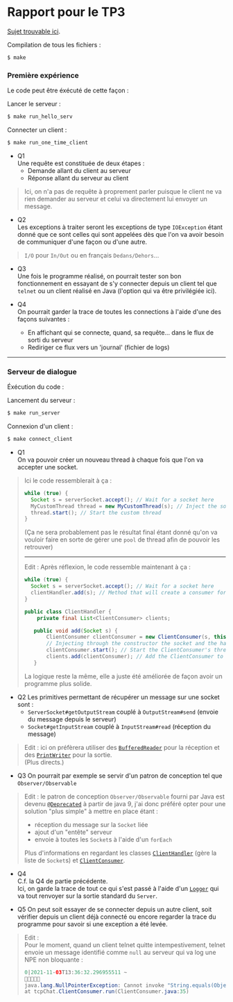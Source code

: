 # Rapport pour le TP3

[Sujet trouvable ici](https://www.fil.univ-lille1.fr/~noe/rsx1_portail/files/TP3.pdf).

Compilation de tous les fichiers : 
```sh
$ make
```

### Première expérience

Le code peut être éxécuté de cette façon :

Lancer le serveur :
```sh
$ make run_hello_serv
```

Connecter un client :
```sh
$ make run_one_time_client
```


- Q1  
Une requête est constituée de deux étapes :
  - Demande allant du client au serveur
  - Réponse allant du serveur au client

> Ici, on n'a pas de requête à proprement parler puisque le client ne va 
> rien demander au serveur et celui va directement lui envoyer un message.

- Q2  
Les exceptions à traiter seront les exceptions de type `IOException`
étant donné que ce sont celles qui sont appelées dès que l'on va avoir 
besoin de communiquer d'une façon ou d'une autre.

> `I/O` pour `In/Out` ou en français `Dedans/Dehors`...  

- Q3  
Une fois le programme réalisé, on pourrait tester son bon fonctionnement
en essayant de s'y connecter depuis un client tel que `telnet` ou un client
réalisé en Java (l'option qui va être privilégiée ici).


- Q4  
On pourrait garder la trace de toutes les connections à l'aide d'une des 
façons suivantes :
  - En affichant qui se connecte, quand, sa requête... dans le flux de sorti du serveur
  - Rediriger ce flux vers un 'journal' (fichier de logs)

---

### Serveur de dialogue

Éxécution du code :

Lancement du serveur :
```sh
$ make run_server
```

Connexion d'un client :
```sh
$ make connect_client
```

- Q1  
On va pouvoir créer un nouveau thread à chaque fois que l'on va accepter une socket. 
> Ici le code ressemblerait à ça :
> ```java
> while (true) {
>   Socket s = serverSocket.accept(); // Wait for a socket here
>   MyCustomThread thread = new MyCustomThread(s); // Inject the socket through a constructor
>   thread.start(); // Start the custom thread
> }
> ```
> (Ça ne sera probablement pas le résultat final étant donné qu'on va vouloir faire
> en sorte de gérer une `pool` de thread afin de pouvoir les retrouver)
> 
> ---
> 
> Edit : Après réflexion, le code ressemble maintenant à ça :
> ```java
> while (true) {
>   Socket s = serverSocket.accept(); // Wait for a socket here
>   clientHandler.add(s); // Method that will create a consumer for a client and the related thread
> }
> ```
> ```java
> public class ClientHandler {
>     private final List<ClientConsumer> clients;
> 
>    public void add(Socket s) {
>        ClientConsumer clientConsumer = new ClientConsumer(s, this); //Create a new ClientConsumer
>        // Injecting through the constructor the socket and the handler (this)
>        clientConsumer.start(); // Start the ClientConsumer's thread
>        clients.add(clientConsumer); // Add the ClientConsumer to the List, so we can find it back
>    }
> ```
> La logique reste la même, elle a juste été améliorée de façon  avoir un programme plus solide.


- Q2
Les primitives permettant de récupérer un message sur une socket sont :
  - `ServerSocket#getOutputStream` couplé à `OutputStream#send` (envoie du message depuis le serveur)
  - `Socket#getInputStream` couplé à `InputStream#read` (réception du message)
> Edit : ici on préfèrera utiliser des [`BufferedReader`](https://docs.oracle.com/en/java/javase/16/docs/api/java.base/java/io/BufferedReader.html)
> pour la réception et des [`PrintWriter`](https://docs.oracle.com/en/java/javase/16/docs/api/java.base/java/io/PrintWriter.html) pour la sortie.  
> (Plus directs.)

- Q3
On pourrait par exemple se servir d'un patron de conception tel que `Observer/Observable`
> Edit : le patron de conception `Observer/Observable` fourni par Java est devenu [`@Deprecated`](https://docs.oracle.com/en/java/javase/16/docs/api/java.base/java/lang/Deprecated.html)
> à partir de java 9, j'ai donc préféré opter pour une solution "plus simple" à mettre en place étant :
> - réception du message sur la `Socket` liée
> - ajout d'un "entête" serveur
> - envoie à toutes les `Socket`s à l'aide d'un `forEach`
> 
> Plus d'informations en regardant les classes [`ClientHandler`](./src/tcpChat/ClientHandler.java) (gère la liste de `Socket`s)
> et [`ClientConsumer`](./src/tcpChat/ClientConsumer.java).

- Q4  
C.f. la Q4 de partie précédente.  
Ici, on garde la trace de tout ce qui s'est passé à l'aide d'un [`Logger`](./src/tcpChat/Logger.java) 
qui va tout renvoyer sur la sortie standard du `Server`.


- Q5
On peut soit essayer de se connecter depuis un autre client, soit vérifier depuis 
un client déjà connecté ou encore regarder la trace du programme pour savoir si 
une exception a été levée.
> Edit :  
> Pour le moment, quand un client telnet quitte intempestivement, telnet envoie 
> un message identifié comme `null` au serveur qui va log une NPE non bloquante :
> ```java
> 0|2021-11-03T13:36:32.296955511 ~
> 
> java.lang.NullPointerException: Cannot invoke "String.equals(Object)" because "received" is null
> at tcpChat.ClientConsumer.run(ClientConsumer.java:35)
> ```
